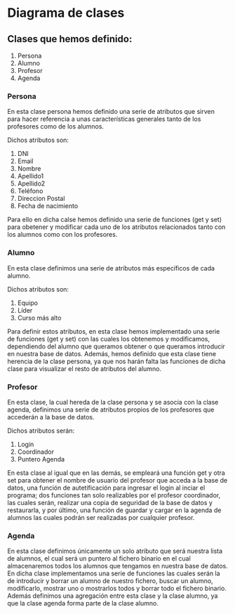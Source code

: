 # Diagrama de clases

## Clases que hemos definido:
1. Persona
2. Alumno
3. Profesor
4. Agenda

### Persona
En esta clase persona hemos definido una serie de atributos que sirven para hacer referencia a unas características generales tanto de los profesores como de los alumnos.

Dichos atributos son:
1. DNI
2. Email
3. Nombre
4. Apellido1
5. Apellido2
6. Teléfono
7. Direccion Postal
8. Fecha de nacimiento

Para ello en dicha calse hemos definido una serie de funciones (get y set) para obetener y modificar cada uno de los atributos relacionados tanto con los alumnos como con los profesores.

### Alumno
En esta clase definimos una serie de atributos más específicos de cada alumno.

Dichos atributos son:
1. Equipo
2. Líder
3. Curso más alto

Para definir estos atributos, en esta clase hemos implementado una serie de funciones (get y set) con las cuales los obtenemos y modificamos, dependiendo del alumno que queramos obtener o que queramos introducir en nuestra base de datos.
Además, hemos definido que esta clase tiene herencia de la clase persona, ya que nos harán falta las funciones de dicha clase para visualizar el resto de atributos del alumno.

### Profesor
En esta clase, la cual hereda de la clase persona y se asocia con la clase agenda, definimos una serie de atributos propios de los profesores que accederán a la base de datos.

Dichos atributos serán:
1. Login
2. Coordinador
3. Puntero Agenda

En esta clase al igual que en las demás, se empleará una función get y otra set para obtener el nombre de usuario del profesor que acceda a la base de datos, una función de autetificación para ingresar el login al inciar el programa; dos funciones tan solo realizables por el profesor coordinador, las cuales serán, realizar una copia de seguridad de la base de datos y restaurarla, y por último, una función de guardar y cargar en la agenda de alumnos las cuales podrán ser realizadas por cualquier profesor.

### Agenda
En esta clase definimos únicamente un solo atributo que será nuestra lista de alumnos, el cual será un puntero al fichero binario en el cual almacenaremos todos los alumnos que tengamos en nuestra base de datos.
En dicha clase implementamos una serie de funciones las cuales serán la de introducir y borrar un alumno de nuestro fichero, buscar un alumno, modificarlo, mostrar uno o mostrarlos todos y borrar todo el fichero binario.
Además definimos una agregación entre esta clase y la clase alumno, ya que la clase agenda forma parte de la clase alumno.
